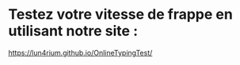 # Testez votre vitesse de frappe en utilisant notre site :
https://lun4rium.github.io/OnlineTypingTest/
